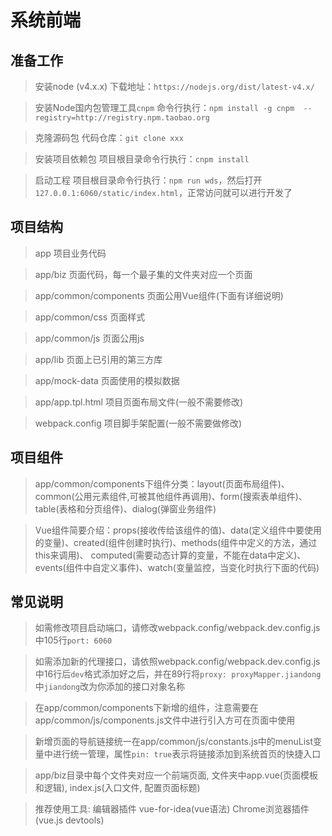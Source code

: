 # 系统前端

## 准备工作

> 安装node (v4.x.x)
  下载地址：`https://nodejs.org/dist/latest-v4.x/`

> 安装Node国内包管理工具`cnpm`
  命令行执行：`npm install -g cnpm  --registry=http://registry.npm.taobao.org`
  
> 克隆源码包
  代码仓库：`git clone xxx`
  
> 安装项目依赖包
  项目根目录命令行执行：`cnpm install`

> 启动工程
  项目根目录命令行执行：`npm run wds`，然后打开`127.0.0.1:6060/static/index.html`，正常访问就可以进行开发了

## 项目结构

> app 项目业务代码

> app/biz 页面代码，每一个最子集的文件夹对应一个页面

> app/common/components 页面公用Vue组件(下面有详细说明)

> app/common/css 页面样式

> app/common/js 页面公用js

> app/lib 页面上已引用的第三方库

> app/mock-data 页面使用的模拟数据

> app/app.tpl.html 项目页面布局文件(一般不需要修改)

> webpack.config 项目脚手架配置(一般不需要做修改)

## 项目组件

> app/common/components下组件分类：layout(页面布局组件)、common(公用元素组件,可被其他组件再调用)、form(搜索表单组件)、table(表格和分页组件)、dialog(弹窗业务组件)

> Vue组件简要介绍：props(接收传给该组件的值)、data(定义组件中要使用的变量)、created(组件创建时执行)、methods(组件中定义的方法，通过this来调用)、
  computed(需要动态计算的变量，不能在data中定义)、events(组件中自定义事件)、watch(变量监控，当变化时执行下面的代码)

## 常见说明

> 如需修改项目启动端口，请修改webpack.config/webpack.dev.config.js中105行`port: 6060`

> 如需添加新的代理接口，请依照webpack.config/webpack.dev.config.js中16行后`dev`格式添加好之后，并在89行将`proxy: proxyMapper.jiandong`中`jiandong`改为你添加的接口对象名称

> 在app/common/components下新增的组件，注意需要在app/common/js/components.js文件中进行引入方可在页面中使用

> 新增页面的导航链接统一在app/common/js/constants.js中的menuList变量中进行统一管理，属性`pin: true`表示将链接添加到系统首页的快捷入口

> app/biz目录中每个文件夹对应一个前端页面, 文件夹中app.vue(页面模板和逻辑), index.js(入口文件, 配置页面标题)

> 推荐使用工具: 编辑器插件 vue-for-idea(vue语法) Chrome浏览器插件(vue.js devtools)
